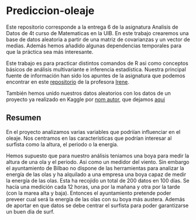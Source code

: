 # Prediccion-oleaje
Este repositorio corresponde a la entrega 6 de la asignatura Analisis de Datos de 4t curso de Matematicas en la UIB.
En este trabajo crearemos una base de datos aleatoria a partir de una matriz de covarianzas y un vector de medias. Además
hemos añadido algunas dependencias temporales para que la práctica sea más interesante.

Este trabajo es para practicar distintos comandos de R asi como conceptos básicos de análisis multivariante e inferencia 
estadística. Nuestra principal fuente de información han sido los apuntes de la asignatura que podemos encontrar en este 
[repositorio](https://github.com/AprendeR-UIB/AD.git) de la profesora [Irene]().

También hemos unido nuestros datos aleatorios con los datos de un proyecto ya realizado en Kaggle por [nom autor](), que
dejamos [aqui]()

## Resumen
En el proyecto analizamos varias variables que podriían influenciar en el oleaje. Nos centramos en las características que
podrían interesar al surfista como la altura, el periodo o la energia. 

Hemos supuesto que para nuestro análisis teniamos una boya para medir la altura de una ola y el periodo. Asi como un medidor 
del viento. Sin embargo el ayuntamiento de Bilbao no dispone de las herramientas para analizar la energía de las olas y ha 
alquilado a una empresa una boya capaz de medir la energía de las olas. Esta ha recojido un total de 200 datos en 100 días.
Se hacía una medición cada 12 horas, una por la mañana y otra por la tarde (con la marea alta y baja). Entonces el ayuntamiento
pretende poder preveer cual será la energía de las olas con su boya más austera. Además de aportar en que datos se debe centrar
el surfista para poder garantizarse un buen dia de surf.
